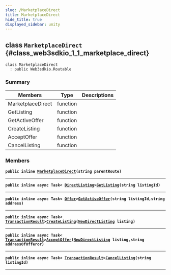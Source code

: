 ```yaml
---
slug: /MarketplaceDirect
title: MarketplaceDirect
hide_title: true
displayed_sidebar: unity
---
```


## class `MarketplaceDirect` {#class_web3sdkio_1_1_marketplace_direct}

```
class MarketplaceDirect
  : public Web3sdkio.Routable
```

### Summary

| Members           | Type     | Descriptions |
| ----------------- | -------- | ------------ |
| MarketplaceDirect | function |              |
| GetListing        | function |              |
| GetActiveOffer    | function |              |
| CreateListing     | function |              |
| AcceptOffer       | function |              |
| CancelListing     | function |              |

### Members

**`public inline `[`MarketplaceDirect`](#class_web3sdkio_1_1_marketplace_direct_1a93737c9a97ff8881b93c30a5441d215c)`(string parentRoute)`**

---

**`public inline async Task< `[`DirectListing`](docs/unity/DirectListing.md#class_web3sdkio_1_1_direct_listing)`>`[`GetListing`](#class_web3sdkio_1_1_marketplace_direct_1aa3ed91c48d7897419c7ec5fdec6e9187)`(string listingId)`**

---

**`public inline async Task< `[`Offer`](docs/unity/Offer.md#struct_web3sdkio_1_1_offer)`>`[`GetActiveOffer`](#class_web3sdkio_1_1_marketplace_direct_1a117471f0a9328f6e6f7c7f5923f6eae2)`(string listingId,string address)`**

---

**`public inline async Task< `[`TransactionResult`](docs/unity/TransactionResult.md#class_web3sdkio_1_1_transaction_result)`>`[`CreateListing`](#class_web3sdkio_1_1_marketplace_direct_1ade422316cef05d00f543dfa52d62597f)`(`[`NewDirectListing`](docs/unity/NewDirectListing.md#class_web3sdkio_1_1_new_direct_listing)` listing)`**

---

**`public inline async Task< `[`TransactionResult`](docs/unity/TransactionResult.md#class_web3sdkio_1_1_transaction_result)`>`[`AcceptOffer`](#class_web3sdkio_1_1_marketplace_direct_1ad5df866e9fd43db1a186665113ec914c)`(`[`NewDirectListing`](docs/unity/NewDirectListing.md#class_web3sdkio_1_1_new_direct_listing)` listing,string addressOfOfferor)`**

---

**`public inline async Task< `[`TransactionResult`](docs/unity/TransactionResult.md#class_web3sdkio_1_1_transaction_result)`>`[`CancelListing`](#class_web3sdkio_1_1_marketplace_direct_1a39f1335cbc61ef7ced1b2c6ce1819fac)`(string listingId)`**

---
